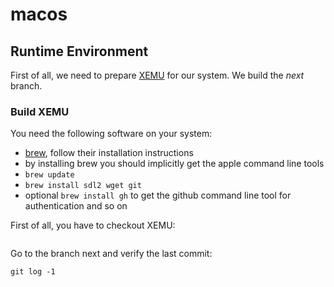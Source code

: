 # macos

## Runtime Environment
First of all, we need to prepare [XEMU](https://github.com/lgblgblgb/xemu/) for our system. We build the *next* branch.

### Build XEMU
You need the following software on your system:

- [brew](https://brew.sh/), follow their installation instructions
- by installing brew you should implicitly get the apple command line tools 
- `brew update`
- `brew install sdl2 wget git`
- optional `brew install gh` to get the github command line tool for authentication and so on


First of all, you have to checkout XEMU:
```git clone https://github.com/lgblgblgb/xemu.git
```

Go to the branch next and verify the last commit:
```git checkout next
git log -1
```